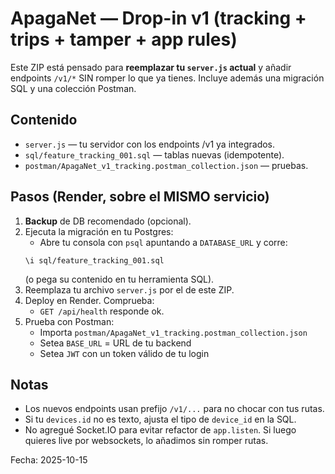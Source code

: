 # ApagaNet — Drop-in v1 (tracking + trips + tamper + app rules)

Este ZIP está pensado para **reemplazar tu `server.js` actual** y añadir endpoints `/v1/*` SIN romper lo que ya tienes.
Incluye además una migración SQL y una colección Postman.

## Contenido
- `server.js` — tu servidor con los endpoints /v1 ya integrados.
- `sql/feature_tracking_001.sql` — tablas nuevas (idempotente).
- `postman/ApagaNet_v1_tracking.postman_collection.json` — pruebas.

## Pasos (Render, sobre el MISMO servicio)
1) **Backup** de DB recomendado (opcional).
2) Ejecuta la migración en tu Postgres:
   - Abre tu consola con `psql` apuntando a `DATABASE_URL` y corre:
   ```
   \i sql/feature_tracking_001.sql
   ```
   (o pega su contenido en tu herramienta SQL).
3) Reemplaza tu archivo `server.js` por el de este ZIP.
4) Deploy en Render. Comprueba:
   - `GET /api/health` responde ok.
5) Prueba con Postman:
   - Importa `postman/ApagaNet_v1_tracking.postman_collection.json`
   - Setea `BASE_URL` = URL de tu backend
   - Setea `JWT` con un token válido de tu login

## Notas
- Los nuevos endpoints usan prefijo `/v1/...` para no chocar con tus rutas.
- Si tu `devices.id` no es texto, ajusta el tipo de `device_id` en la SQL.
- No agregué Socket.IO para evitar refactor de `app.listen`. Si luego quieres live por websockets, lo añadimos sin romper rutas.

Fecha: 2025-10-15
